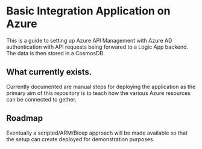 # Basic Integration Application on Azure
This is a guide to setting up Azure API Management with Azure AD authentication with API requests being forwared to a Logic App backend. The data is then stored in a CosmosDB.

## What currently exists.
Currently documented are manual steps for deploying the application as the primary aim of this repository is to teach how the various Azure resources can be connected to gether.

## Roadmap
Eventually a scripted/ARM/Bicep approach will be made available so that the setup can create deployed for demonstration purposes.


